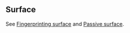 ## Surface

See [Fingerprinting surface](#fingerprinting-surface) and
[Passive surface](#passive-surface).